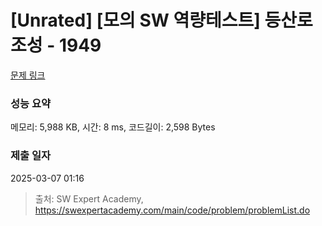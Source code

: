 # [Unrated] [모의 SW 역량테스트] 등산로 조성 - 1949 

[문제 링크](https://swexpertacademy.com/main/code/problem/problemDetail.do?contestProbId=AV5PoOKKAPIDFAUq) 

### 성능 요약

메모리: 5,988 KB, 시간: 8 ms, 코드길이: 2,598 Bytes

### 제출 일자

2025-03-07 01:16



> 출처: SW Expert Academy, https://swexpertacademy.com/main/code/problem/problemList.do